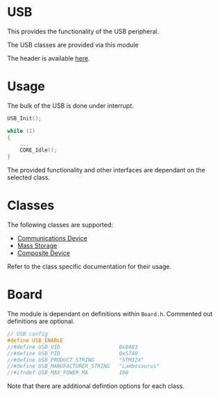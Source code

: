 # USB
This provides the functionality of the USB peripheral.

The USB classes are provided via this module

The header is available [here](../Lib/USB.h).

# Usage

The bulk of the USB is done under interrupt.

```c
USB_Init();

while (1)
{
    ...
    CORE_Idle();
}
```

The provided functionality and other interfaces are dependant on the selected class.

# Classes
The following classes are supported:
* [Communications Device](usb_class/CDC.md)
* [Mass Storage](usb_class/MSC.md)
* [Composite Device](usb_class/Composite.md)

Refer to the class specific documentation for their usage.

# Board

The module is dependant on definitions within `Board.h`. Commented out definitions are optional.

```c
// USB config
#define USB_ENABLE
//#define USB_VID				    0x0483
//#define USB_PID				    0x5740
//#define USB_PRODUCT_STRING		"STM32X"
//#define USB_MANUFACTURER_STRING	"Lambosaurus"
//#ifndef USB_MAX_POWER_MA          100
```

Note that there are additional defintion options for each class.
